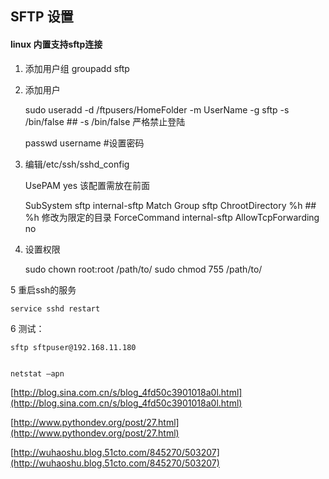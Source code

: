 ## SFTP 设置

#### linux 内置支持sftp连接

1. 添加用户组 groupadd sftp

2. 添加用户

	sudo useradd -d /ftpusers/HomeFolder -m UserName -g sftp -s /bin/false ## -s /bin/false 严格禁止登陆

	passwd username #设置密码

3. 编辑/etc/ssh/sshd_config

	UsePAM yes 该配置需放在前面

	SubSystem sftp internal-sftp
	Match Group sftp
	ChrootDirectory %h ## %h 修改为限定的目录
	ForceCommand internal-sftp
	AllowTcpForwarding no

4. 设置权限

	sudo chown root:root /path/to/
	sudo chmod 755 /path/to/

5 重启ssh的服务

	service sshd restart

6 测试：

	sftp sftpuser@192.168.11.180


	netstat –apn


[http://blog.sina.com.cn/s/blog_4fd50c3901018a0l.html](http://blog.sina.com.cn/s/blog_4fd50c3901018a0l.html)

[http://www.pythondev.org/post/27.html](http://www.pythondev.org/post/27.html)

[http://wuhaoshu.blog.51cto.com/845270/503207](http://wuhaoshu.blog.51cto.com/845270/503207)